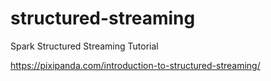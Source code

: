 # structured-streaming
Spark Structured Streaming Tutorial

https://pixipanda.com/introduction-to-structured-streaming/
